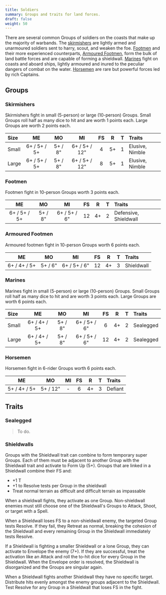 ```yaml
---
title: Soldiers
summary: Groups and traits for land forces.
draft: false
weight: 50
---
```


There are several common Groups of soldiers on the coasts that make up the majority of warbands. The
[skirmishers][1] are lightly armed and unarmoured soldiers sent to harry, scout, and weaken the foe.
[Footmen][2] and their more experienced counterparts, [Armoured Footmen][3], form the bulk of land
battle forces and are capable of forming a shieldwall. [Marines][4] fight on coasts and aboard
ships, lightly armoured and inured to the peculiar dangers of combat on the water. [Horsemen][5] are
rare but powerful forces led by rich Captains.

## Groups

### Skirmishers

Skirmishers fight in small (5-person) or large (10-person) Groups. Small Groups roll half as many
dice to hit and are worth 1 points each. Large Groups are worth 2 points each.

| Size  |      ME      |   MO    |      MI       |  FS   |   R   |   T   |     Traits      |
| :---- | :----------: | :-----: | :-----------: | :---: | :---: | :---: | :-------------- |
| Small | 6+ / 5+ / 5+ | 5+ / 8" | 6+ / 5+ / 12" |   4   |  5+   |   1   | Elusive, Nimble |
| Large | 6+ / 5+ / 5+ | 5+ / 8" | 6+ / 5+ / 12" |   8   |  5+   |   1   | Elusive, Nimble |

### Footmen

Footmen fight in 10-person Groups worth 3 points each.

|      ME      |   MO    |      MI      |  FS   |   R   |   T   |        Traits         |
| :----------: | :-----: | :----------: | :---: | :---: | :---: | :-------------------- |
| 6+ / 5+ / 5+ | 5+ / 8" | 6+ / 5+ / 6" |  12   |  4+   |   2   | Defensive, Shieldwall |

### Armoured Footmen

Armoured footmen fight in 10-person Groups worth 6 points each.

|      ME      |   MO    |      MI      |  FS   |   R   |   T   |   Traits   |
| :----------: | :-----: | :----------: | :---: | :---: | :---: | :--------- |
| 6+ / 4+ / 5+ | 5+ / 6" | 6+ / 5+ / 6" |  12   |  4+   |   3   | Shieldwall |

### Marines

Marines fight in small (5-person) or large (10-person) Groups. Small Groups roll half as many dice
to hit and are worth 3 points each. Large Groups are worth 6 points each.

| Size  |      ME      |   MO    |      MI      |  FS   |   R   |   T   |  Traits   |
| :---- | :----------: | :-----: | :----------: | :---: | :---: | :---: | :-------- |
| Small | 6+ / 4+ / 5+ | 5+ / 8" | 6+ / 5+ / 6" |   6   |  4+   |   2   | Sealegged |
| Large | 6+ / 4+ / 5+ | 5+ / 8" | 6+ / 5+ / 6" |  12   |  4+   |   2   | Sealegged |

### Horsemen

Horsemen fight in 6-rider Groups worth 6 points each.

|      ME      |    MO    |  MI   |  FS   |   R   |   T   | Traits  |
| :----------: | :------: | :---: | :---: | :---: | :---: | :------ |
| 5+ / 4+ / 5+ | 5+ / 12" |   -   |   6   |  4+   |   3   | Defiant |

## Traits

### Sealegged

> To do.

### Shieldwalls

Groups with the Shieldwall trait can combine to form temporary super Groups. Each of them must be
adjacent to another Group with the Shieldwall trait and activate to Form Up (5+). Groups that are
linked in a Shieldwall combine their FS and:

- +1 T
- +1 to Resolve tests per Group in the shieldwall
- Treat normal terrain as difficult and difficult terrain as impassable

When a shieldwall fights, they activate as one Group. Non-shieldwall enemies must still choose one
of the Shieldwall's Groups to Attack, Shoot, or target with a Spell.

When a Shieldwall loses FS to a non-shieldwall enemy, the targeted Group tests Resolve. If they
fail, they Retreat as normal, breaking the cohesion of the Shieldwall and every remaining Group in
the Shieldwall immediately tests Resolve.

If a Shieldwall is fighting a smaller Shieldwall or a lone Group, they can activate to Envelope the
enemy (7+). If they are successful, treat the activation like an Attack and roll the to-hit dice for
every Group in the Shieldwall. When the Envelope order is resolved, the Shieldwall is disorganized
and the Groups are singular again.

When a Shieldwall fights another Shieldwall they have no specific target. Distribute hits evenly
amongst the enemy groups adjacent to the Shieldwall. Test Resolve for any Group in a Shieldwall
that loses FS in the fight.

<!-- Reference Links -->

[1]: #skirmishers
[2]: #footmen
[3]: #armoured-footmen
[4]: #marines
[5]: #horsemen
